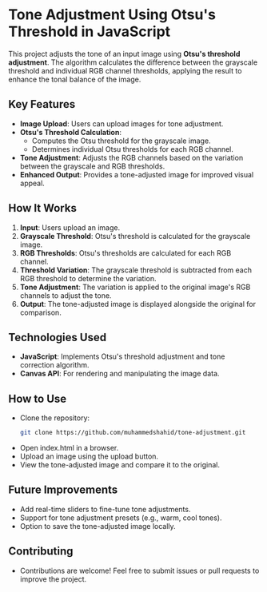 # Tone Adjustment Using Otsu's Threshold in JavaScript

This project adjusts the tone of an input image using **Otsu's threshold adjustment**. The algorithm calculates the difference between the grayscale threshold and individual RGB channel thresholds, applying the result to enhance the tonal balance of the image.

## Key Features
- **Image Upload**: Users can upload images for tone adjustment.
- **Otsu's Threshold Calculation**: 
  - Computes the Otsu threshold for the grayscale image.
  - Determines individual Otsu thresholds for each RGB channel.
- **Tone Adjustment**: Adjusts the RGB channels based on the variation between the grayscale and RGB thresholds.
- **Enhanced Output**: Provides a tone-adjusted image for improved visual appeal.

## How It Works
1. **Input**: Users upload an image.
2. **Grayscale Threshold**: Otsu's threshold is calculated for the grayscale image.
3. **RGB Thresholds**: Otsu's thresholds are calculated for each RGB channel.
4. **Threshold Variation**: The grayscale threshold is subtracted from each RGB threshold to determine the variation.
5. **Tone Adjustment**: The variation is applied to the original image's RGB channels to adjust the tone.
6. **Output**: The tone-adjusted image is displayed alongside the original for comparison.

## Technologies Used
- **JavaScript**: Implements Otsu's threshold adjustment and tone correction algorithm.
- **Canvas API**: For rendering and manipulating the image data.

## How to Use
- Clone the repository:
   ```bash
   git clone https://github.com/muhammedshahid/tone-adjustment.git
- Open index.html in a browser.
- Upload an image using the upload button.
- View the tone-adjusted image and compare it to the original.
## Future Improvements
- Add real-time sliders to fine-tune tone adjustments.
- Support for tone adjustment presets (e.g., warm, cool tones).
- Option to save the tone-adjusted image locally.
## Contributing
- Contributions are welcome! Feel free to submit issues or pull requests to improve the project.
